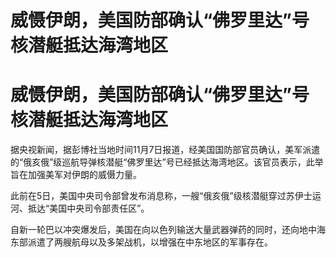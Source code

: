 # 威慑伊朗，美国防部确认“佛罗里达”号核潜艇抵达海湾地区

# 威慑伊朗，美国防部确认“佛罗里达”号核潜艇抵达海湾地区

据央视新闻，据彭博社当地时间11月7日报道，经美国国防部官员确认，美军派遣的“俄亥俄”级巡航导弹核潜艇“佛罗里达”号已经抵达海湾地区。该官员表示，此举旨在加强美军对伊朗的威慑力量。

此前在5日，美国中央司令部曾发布消息称，一艘“俄亥俄”级核潜艇穿过苏伊士运河、抵达“美国中央司令部责任区”。

自新一轮巴以冲突爆发后，美国在向以色列输送大量武器弹药的同时，还向地中海东部派遣了两艘航母以及多架战机，以增强在中东地区的军事存在。

